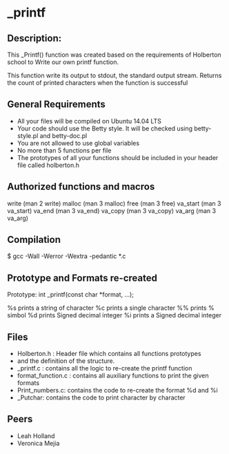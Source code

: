 # _printf

## Description:

This _Printf() function was created based on the requirements of
Holberton school to Write our own printf function.

This function write its output to stdout, the standard output stream.
Returns the count of printed characters when the function is successful


## General Requirements

- All your files will be compiled on Ubuntu 14.04 LTS
- Your code should use the Betty style. It will be checked using betty-style.pl
and betty-doc.pl
- You are not allowed to use global variables
- No more than 5 functions per file
- The prototypes of all your functions should be included in your header file
called holberton.h

## Authorized functions and macros
write (man 2 write)
malloc (man 3 malloc)
free (man 3 free)
va_start (man 3 va_start)
va_end (man 3 va_end)
va_copy (man 3 va_copy)
va_arg (man 3 va_arg)

## Compilation

$ gcc -Wall -Werror -Wextra -pedantic *.c


##  Prototype and Formats re-created

Prototype: int _printf(const char *format, ...);

%s  prints a string of character
%c prints a single character
%% prints % simbol
%d prints Signed decimal integer
%i prints a Signed decimal integer

## Files

- Holberton.h : Header file which contains all functions prototypes
- and the definition of the structure.
- _printf.c : contains all the logic  to re-create the printf function
- format_function.c : contains all auxiliary functions to print the given formats
- Print_numbers.c: contains the code to re-create  the format %d and %i
- _Putchar: contains the code to print character by character

## Peers
- Leah Holland
- Veronica Mejia